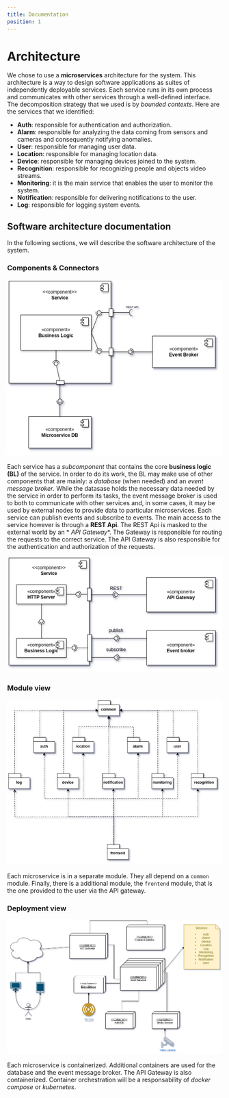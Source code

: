```yaml
---
title: Documentation
position: 1
---
```


# Architecture

We chose to use a **microservices** architecture for the system.
This architecture is a way to design software applications as suites of independently deployable services. Each service
runs in its own process and communicates with other services through a well-defined interface. The decomposition
strategy that we used is by *bounded contexts*. Here are the services that we identified:

- **Auth**: responsible for authentication and authorization.
- **Alarm**: responsible for analyzing the data coming from sensors and cameras and consequently notifying anomalies.
- **User**: responsible for managing user data.
- **Location**: responsible for managing location data.
- **Device**: responsible for managing devices joined to the system.
- **Recognition**: responsible for recognizing people and objects video streams.
- **Monitoring**: it is the main service that enables the user to monitor the system.
- **Notification**: responsible for delivering notifications to the user.
- **Log**: responsible for logging system events.

## Software architecture documentation

In the following sections, we will describe the software architecture of the system.

### Components & Connectors

![Components & Connectors](../../img/revue_components_and_connectors.png)

Each service has a *subcomponent* that contains the core **business logic (BL)** of the service. In order to do its
work, the BL may make use of other components that are mainly: a *database* (when needed) and an *event message broker*.
While the datasase holds the necessary data needed by the service in order to perform its tasks, the event message
broker is used to both to communicate with other services and, in some cases, it may be used by external nodes to
provide data to particular microservices. Each service can publish events and subscribe to events.
The main access to the service however is through a **REST Api**. The REST Api is masked to the external world by an *
*API Gateway**. The Gateway is responsible for routing the requests to the correct service. The API Gateway is also
responsible for the authentication and authorization of the requests.

![Interaction components](../../img/revue_interaction_cAc.png)

### Module view

![Module view](../../img/revue_modules_view.png)

Each microservice is in a separate module. They all depend on a `common` module. Finally, there is a additional module,
the `frontend` module, that is the one provided to the user via the API gateway.

### Deployment view

![Deployment view](../../img/revue_deployment.png)

Each microservice is containerized. Additional containers are used for the database and the event message broker. The
API Gateway is also containerized. Container orchestration will be a responsability of *docker compose* or *kubernetes*.
